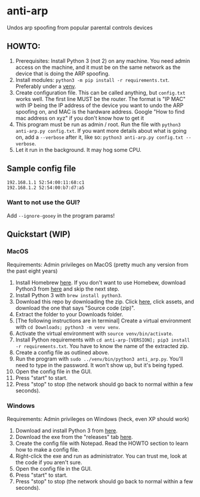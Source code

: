 # anti-arp

Undos arp spoofing from popular parental controls devices

## HOWTO:

1. Prerequisites: Install Python 3 (not 2) on any machine. You need admin access on the machine, and it must be on the same network as the device that is doing the ARP spoofing.
1. Install modules: `python3 -m pip install -r requirements.txt`. Preferably under a [venv](https://docs.python.org/3/library/venv.html).
1. Create configuration file. This can be called anything, but `config.txt` works well. The first line MUST be the router. The format is "IP MAC" with IP being the IP address of the device you want to undo the ARP spoofing on, and MAC is the hardware address. Google "How to find mac address on xyz" if you don't know how to get it
1. This program must be run as admin / root. Run the file with `python3 anti-arp.py config.txt`. If you want more details about what is going on, add a `--verbose` after it, like so: `python3 anti-arp.py config.txt --verbose`.
1. Let it run in the background. It may hog some CPU.

## Sample config file
```
192.168.1.1 52:54:00:11:68:c1
192.168.1.2 52:54:00:b7:d7:a5
```

### Want to not use the GUI?

Add `--ignore-gooey` in the program params!

## Quickstart (WIP)

### MacOS

Requirements: Admin privileges on MacOS (pretty much any version from the past eight years)

1. Install Homebrew [here](https://brew.sh/). If you don't want to use Homebew, download Python3 from [here](https://www.python.org/downloads/mac-osx/) and skip the next step.
1. Install Python 3 with `brew install python3`.
1. Download this repo by downloading the zip. Click [here](https://github.com/sambhavsaggi/anti-arp/releases), click assets, and download the one that says "Source code (zip)".
1. Extract the folder to your Downloads folder.
1. [The following instructions are in terminal] Create a virtual environment with `cd Downloads; python3 -m venv venv`.
1. Activate the virtual environment with `source venv/bin/activate`.
1. Install Python requirements with `cd anti-arp-[VERSION]; pip3 install -r requirements.txt`. You have to know the name of the extracted zip.
1. Create a config file as outlined above.
1. Run the program with `sudo ../venv/bin/python3 anti_arp.py`. You'll need to type in the password. It won't show up, but it's being typed.
1. Open the config file in the GUI.
1. Press "start" to start.
1. Press "stop" to stop (the network should go back to normal within a few seconds).

### Windows

Requirements: Admin privileges on Windows (heck, even XP should work)

1. Download and install Python 3 from [here](https://www.python.org/downloads/windows/).
1. Download the exe from the "releases" tab [here](https://github.com/sambhavsaggi/anti-arp/releases).
1. Create the config file with Notepad. Read the HOWTO section to learn how to make a config file.
1. Right-click the exe and run as administrator. You can trust me, look at the code if you aren't sure.
1. Open the config file in the GUI.
1. Press "start" to start.
1. Press "stop" to stop (the network should go back to normal within a few seconds).
